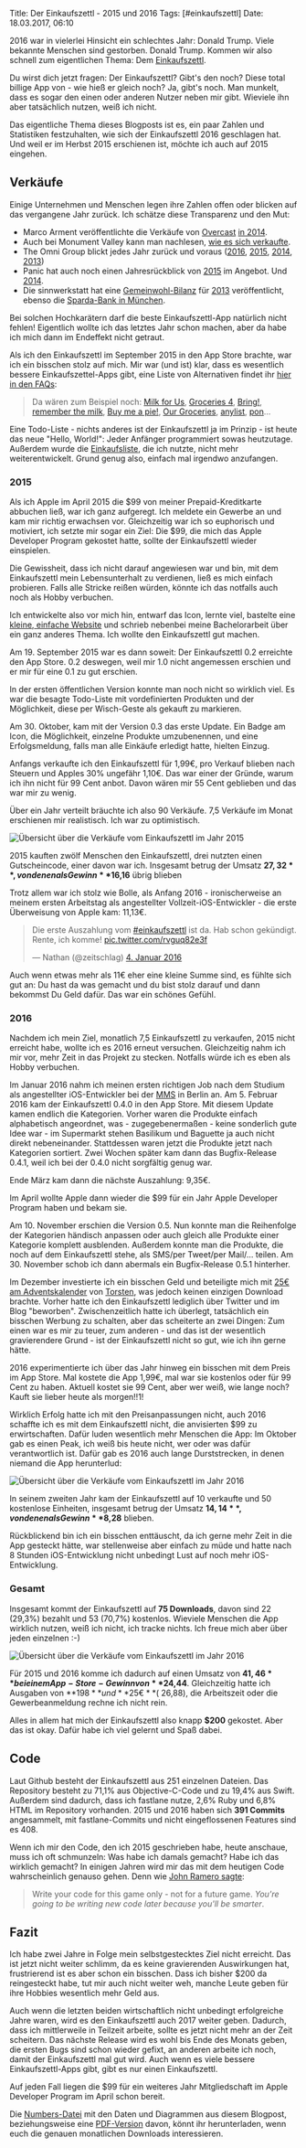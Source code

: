Title: Der Einkaufszettl - 2015 und 2016
Tags: [#einkaufszettl]
Date: 18.03.2017, 06:10

2016 war in vielerlei Hinsicht ein schlechtes Jahr: Donald Trump. Viele bekannte Menschen sind gestorben. Donald Trump. Kommen wir also schnell zum eigentlichen Thema: Dem [Einkaufszettl](https://bullenscheisse.de/einkaufszettl/).

Du wirst dich jetzt fragen: Der Einkaufszettl? Gibt's den noch? Diese total billige App von - wie hieß er gleich noch? Ja, gibt's noch. Man munkelt, dass es sogar den einen oder anderen Nutzer neben mir gibt. Wieviele ihn aber tatsächlich nutzen, weiß ich nicht.

Das eigentliche Thema dieses Blogposts ist es, ein paar Zahlen und Statistiken festzuhalten, wie sich der Einkaufszettl 2016 geschlagen hat. Und weil er im Herbst 2015 erschienen ist, möchte ich auch auf 2015 eingehen.

## Verkäufe

Einige Unternehmen und Menschen legen ihre Zahlen offen oder blicken auf das vergangene Jahr zurück. Ich schätze diese Transparenz und den Mut:

- Marco Arment veröffentlichte die Verkäufe von [Overcast](https://overcast.fm/) [in 2014](https://marco.org/2015/01/15/overcast-sales-numbers). 
- Auch bei Monument Valley kann man nachlesen, [wie es sich verkaufte](http://blog.monumentvalleygame.com/blog/2015/1/15/monument-valley-in-numbers).
- The Omni Group blickt jedes Jahr zurück und voraus ([2016](https://www.omnigroup.com/blog/looking-back-looking-ahead-2017-edition), [2015](https://www.omnigroup.com/blog/looking-back-looking-ahead-2016-edition), [2014](https://www.omnigroup.com/blog/a-review-of-the-omni-groups-2014-and-our-plans-for-2015), [2013](https://www.omnigroup.com/blog/looking-back-at-2013-and-ahead-to-2014))
- Panic hat auch noch einen Jahresrückblick von [2015](https://panic.com/blog/the-2015-panic-report/) im Angebot. Und [2014](https://panic.com/blog/the-2014-panic-report/).
- Die sinnwerkstatt hat eine [Gemeinwohl-Bilanz](https://www.ecogood.org) für [2013](https://sinnwerkstatt.com/gemeinwohl-2013/) veröffentlicht, ebenso die [Sparda-Bank in München](https://www.sparda-m.de/pdf/sparda-m/gemeinwohlbericht_2013_2014.pdf).

Bei solchen Hochkarätern darf die beste Einkaufszettl-App natürlich nicht fehlen! Eigentlich wollte ich das letztes Jahr schon machen, aber da habe ich mich dann im Endeffekt nicht getraut.

Als ich den Einkaufszettl im September 2015 in den App Store brachte, war ich ein bisschen stolz auf mich. Mir war (und ist) klar, dass es wesentlich bessere Einkaufszettel-Apps gibt, eine Liste von Alternativen findet ihr [hier in den FAQs](https://bullenscheisse.de/einkaufszettl/):

> Da wären zum Beispiel noch: [Milk for Us](http://www.milkforus.com/de/), [Groceries 4](https://itunes.apple.com/de/app/groceries-4/id707587897?l=en&mt=8), [Bring!](https://getbring.com/#!/app), [remember the milk](https://www.rememberthemilk.com/), [Buy me a pie!](https://buymeapie.com/de), [Our Groceries](https://www.ourgroceries.com/overview), [anylist](https://www.anylistapp.com/), [pon](http://app.ponlist.de/)...

Eine Todo-Liste - nichts anderes ist der Einkaufszettl ja im Prinzip - ist heute das neue "Hello, World!": Jeder Anfänger programmiert sowas heutzutage. Außerdem wurde die [Einkaufsliste](https://itunes.apple.com/de/app/groceries-4/id707587897?l=en&mt=8), die ich nutzte, nicht mehr weiterentwickelt. Grund genug also, einfach mal irgendwo anzufangen.

### 2015

Als ich Apple im April 2015 die $99 von meiner Prepaid-Kreditkarte abbuchen ließ, war ich ganz aufgeregt. Ich meldete ein Gewerbe an und kam mir richtig erwachsen vor. Gleichzeitig war ich so euphorisch und motiviert, ich setzte mir sogar ein Ziel: Die $99, die mich das Apple Developer Program gekostet hatte, sollte der Einkaufszettl wieder einspielen.

Die Gewissheit, dass ich nicht darauf angewiesen war und bin, mit dem Einkaufszettl mein Lebensunterhalt zu verdienen, ließ es mich einfach probieren. Falls alle Stricke reißen würden, könnte ich das notfalls auch noch als Hobby verbuchen.

Ich entwickelte also vor mich hin, entwarf das Icon, lernte viel, bastelte eine [kleine, einfache Website](https://bullenscheisse.de/einkaufszettl/) und schrieb nebenbei meine Bachelorarbeit über ein ganz anderes Thema. Ich wollte den Einkaufszettl gut machen.

Am 19. September 2015 war es dann soweit: Der Einkaufszettl 0.2 erreichte den App Store. 0.2 deswegen, weil mir 1.0 nicht angemessen erschien und er mir für eine 0.1 zu gut erschien.

In der ersten öffentlichen Version konnte man noch nicht so wirklich viel. Es war die besagte Todo-Liste mit vordefinierten Produkten und der Möglichkeit, diese per Wisch-Geste als gekauft zu markieren.

Am 30. Oktober, kam mit der Version 0.3 das erste Update. Ein Badge am Icon, die Möglichkeit, einzelne Produkte umzubenennen, und eine Erfolgsmeldung, falls man alle Einkäufe erledigt hatte, hielten Einzug.

Anfangs verkaufte ich den Einkaufszettl für 1,99€, pro Verkauf blieben nach Steuern und Apples 30% ungefähr 1,10€. Das war einer der Gründe, warum ich ihn nicht für 99 Cent anbot. Davon wären mir 55 Cent geblieben und das war mir zu wenig.

Über ein Jahr verteilt bräuchte ich also 90 Verkäufe. 7,5 Verkäufe im Monat erschienen mir realistisch. Ich war zu optimistisch.

![Übersicht über die Verkäufe vom Einkaufszettl im Jahr 2015](/img/IMG_125_Einkaufszettl_2015.png)

2015 kauften zwölf Menschen den Einkaufszettl, drei nutzten einen Gutscheincode, einer davon war ich. Insgesamt betrug der Umsatz **$27,32**, von denen als Gewinn **$16,16** übrig blieben

Trotz allem war ich stolz wie Bolle, als Anfang 2016 - ironischerweise an meinem ersten Arbeitstag als angestellter Vollzeit-iOS-Entwickler - die erste Überweisung von Apple kam: 11,13€.

<blockquote class="twitter-tweet" data-cards="hidden" data-lang="de"><p lang="de" dir="ltr">Die erste Auszahlung vom <a href="https://twitter.com/hashtag/einkaufszettl?src=hash">#einkaufszettl</a> ist da. Hab schon gekündigt. Rente, ich komme! <a href="https://t.co/rvguq82e3f">pic.twitter.com/rvguq82e3f</a></p>— Nathan (@zeitschlag) <a href="https://twitter.com/zeitschlag/status/684044337668321280">4. Januar 2016</a></blockquote> <script async src="//platform.twitter.com/widgets.js" charset="utf-8"></script>

Auch wenn etwas mehr als 11€ eher eine kleine Summe sind, es fühlte sich gut an: Du hast da was gemacht und du bist stolz darauf und dann bekommst Du Geld dafür. Das war ein schönes Gefühl.

### 2016

Nachdem ich mein Ziel, monatlich 7,5 Einkaufszettl zu verkaufen, 2015 nicht erreicht habe, wollte ich es 2016 erneut versuchen. Gleichzeitig nahm ich mir vor, mehr Zeit in das Projekt zu stecken. Notfalls würde ich es eben als Hobby verbuchen.

Im Januar 2016 nahm ich meinen ersten richtigen Job nach dem Studium als angestellter iOS-Entwickler bei der [MMS](https://de.wikipedia.org/wiki/T-Systems_Multimedia_Solutions) in Berlin an. Am 5. Februar 2016 kam der Einkaufszettl 0.4.0 in den App Store. Mit diesem Update kamen endlich die Kategorien. Vorher waren die Produkte einfach alphabetisch angeordnet, was - zugegebenermaßen - keine sonderlich gute Idee war - im Supermarkt stehen Basilikum und Baguette ja auch nicht direkt nebeneinander. Stattdessen waren jetzt die Produkte jetzt nach Kategorien sortiert. Zwei Wochen später kam dann das Bugfix-Release 0.4.1, weil ich bei der 0.4.0 nicht sorgfältig genug war.

Ende März kam dann die nächste Auszahlung: 9,35€.

Im April wollte Apple dann wieder die $99 für ein Jahr Apple Developer Program haben und bekam sie.

Am 10. November erschien die Version 0.5. Nun konnte man die Reihenfolge der Kategorien händisch anpassen oder auch gleich alle Produkte einer Kategorie komplett ausblenden. Außerdem konnte man die Produkte, die noch auf dem Einkaufszettl stehe, als SMS/per Tweet/per Mail/... teilen. Am 30. November schob ich dann abermals ein Bugfix-Release 0.5.1 hinterher.

Im Dezember investierte ich ein bisschen Geld und beteiligte mich mit [25€ am Adventskalender](https://www.pixelaffe.de/affiges/happypixmas-tag-5-25-euro-appstore-guthaben/) von [Torsten](https://twitter.com/pixelaffe), was jedoch keinen einzigen Download brachte. Vorher hatte ich den Einkaufszettl lediglich über Twitter und im Blog "beworben". Zwischenzeitlich hatte ich überlegt, tatsächlich ein bisschen Werbung zu schalten, aber das scheiterte an zwei Dingen: Zum einen war es mir zu teuer, zum anderen - und das ist der wesentlich gravierendere Grund - ist der Einkaufszettl nicht so gut, wie ich ihn gerne hätte.

2016 experimentierte ich über das Jahr hinweg ein bisschen mit dem Preis im App Store. Mal kostete die App 1,99€, mal war sie kostenlos oder für 99 Cent zu haben. Aktuell kostet sie 99 Cent, aber wer weiß, wie lange noch? Kauft sie lieber heute als morgen!!1!

Wirklich Erfolg hatte ich mit den Preisanpassungen nicht, auch 2016 schaffte ich es mit dem Einkaufszettl nicht, die anvisierten $99 zu erwirtschaften. Dafür luden wesentlich mehr Menschen die App: Im Oktober gab es einen Peak, ich weiß bis heute nicht, wer oder was dafür verantwortlich ist. Dafür gab es 2016 auch lange Durststrecken, in denen niemand die App herunterlud:

![Übersicht über die Verkäufe vom Einkaufszettl im Jahr 2016](/img/IMG_126_Einkaufszettl_2016.png)

In seinem zweiten Jahr kam der Einkaufszettl auf 10 verkaufte und 50 kostenlose Einheiten, insgesamt betrug der Umsatz **$14,14**, von denen als Gewinn **$8,28** blieben.

Rückblickend bin ich ein bisschen enttäuscht, da ich gerne mehr Zeit in die App gesteckt hätte, war stellenweise aber einfach zu müde und hatte nach 8 Stunden iOS-Entwicklung nicht unbedingt Lust auf noch mehr iOS-Entwicklung.

### Gesamt

Insgesamt kommt der Einkaufszettl auf **75 Downloads**, davon sind 22 (29,3%) bezahlt und 53 (70,7%) kostenlos. Wieviele Menschen die App wirklich nutzen, weiß ich nicht, ich tracke nichts. Ich freue mich aber über jeden einzelnen :-)

![Übersicht über die Verkäufe vom Einkaufszettl im Jahr 2016](/img/IMG_127_Einkaufszettl_free_vs_paid.png)

Für 2015 und 2016 komme ich dadurch auf einen Umsatz von **$41,46** bei einem App-Store-Gewinn von **$24,44**. Gleichzeitig hatte ich Ausgaben von **$198** und **25€** (~$26,88), die Arbeitszeit oder die Gewerbeanmeldung rechne ich nicht rein. 

Alles in allem hat mich der Einkaufszettl also knapp **$200** gekostet. Aber das ist okay. Dafür habe ich viel gelernt und Spaß dabei.

## Code

Laut Github besteht der Einkaufszettl aus 251 einzelnen Dateien. Das Repository besteht zu 71,1% aus Objective-C-Code und zu 19,4% aus Swift. Außerdem sind dadurch, dass ich fastlane nutze, 2,6% Ruby und 6,8% HTML im Repository vorhanden. 2015 und 2016 haben sich **391 Commits** angesammelt, mit fastlane-Commits und nicht eingeflossenen Features sind es 408.

Wenn ich mir den Code, den ich 2015 geschrieben habe, heute anschaue, muss ich oft schmunzeln: Was habe ich damals gemacht? Habe ich das wirklich gemacht?  In einigen Jahren wird mir das mit dem heutigen Code wahrscheinlich genauso gehen. Denn wie [John Ramero sagte](https://www.youtube.com/watch?v=E2MIpi8pIvY):

> Write your code for this game only - not for a future game. *You're going to be writing new code later because you'll be smarter*.

## Fazit

Ich habe zwei Jahre in Folge mein selbstgestecktes Ziel nicht erreicht. Das ist jetzt nicht weiter schlimm, da es keine gravierenden Auswirkungen hat, frustrierend ist es aber schon ein bisschen. Dass ich bisher $200 da reingesteckt habe, tut mir auch nicht weiter weh, manche Leute geben für ihre Hobbies wesentlich mehr Geld aus.

Auch wenn die letzten beiden wirtschaftlich nicht unbedingt erfolgreiche Jahre waren, wird es den Einkaufszettl auch 2017 weiter geben. Dadurch, dass ich mittlerweile in Teilzeit arbeite, sollte es jetzt nicht mehr an der Zeit scheitern. Das nächste Release wird es wohl bis Ende des Monats geben, die ersten Bugs sind schon wieder gefixt, an anderen arbeite ich noch, damit der Einkaufszettl mal gut wird. Auch wenn es viele bessere Einkaufszettl-Apps gibt, gibt es nur einen Einkaufszettl.

Auf jeden Fall liegen die $99 für ein weiteres Jahr Mitgliedschaft im Apple Developer Program im April schon bereit. 

Die [Numbers-Datei](https://bullenscheisse.de/einkaufszettl/Einkaufszettl_2015_2016.numbers) mit den Daten und Diagrammen aus diesem Blogpost, beziehungsweise eine [PDF-Version](https://bullenscheisse.de/einkaufszettl/Einkaufszettl_2015_2016.pdf) davon, könnt ihr herunterladen, wenn euch die genauen monatlichen Downloads interessieren.
